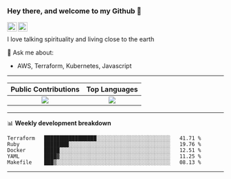 ### Hey there, and welcome to my Github 👋

<a href="https://www.linkedin.com/in/ibrahiem-mohammad/" target="_blank">
  <img align="left" alt="Ibrahiem's LinkdeIn" width="22px" src="https://cdn.worldvectorlogo.com/logos/linkedin-icon-2.svg"/>
</a>
<a href="https://imohammd.netlify.app/" target="_blank">
  <img align="left" alt="Ibrahiem's Website" width="22px" src="https://cdn.worldvectorlogo.com/logos/netlify.svg"/>
</a>
<br>

I love talking spirituality and living close to the earth
<br>

💬 Ask me about: 
- AWS, Terraform, Kubernetes, Javascript

-------

Public Contributions             |  Top Languages
:-------------------------:|:-------------------------:
![](https://github-readme-stats.vercel.app/api?username=ibrahiem96&show_icons=true&count_private=true&bg_color=30,e96443,904e95&title_color=fff&text_color=fff)  |  ![](https://github-readme-stats.vercel.app/api/top-langs/?username=ibrahiem96&layout=compact&bg_color=30,e96443,904e95&title_color=fff&text_color=fff&hide=html,css)

-------
📊 **Weekly development breakdown**
<!--START_SECTION:waka-->
```text
Terraform   █████████████████░░░░░░░░░░░░░░░░░░░░░░░░   41.71 % 
Ruby        ████████░░░░░░░░░░░░░░░░░░░░░░░░░░░░░░░░░   19.76 % 
Docker      █████░░░░░░░░░░░░░░░░░░░░░░░░░░░░░░░░░░░░   12.51 % 
YAML        ████▓░░░░░░░░░░░░░░░░░░░░░░░░░░░░░░░░░░░░   11.25 % 
Makefile    ███▒░░░░░░░░░░░░░░░░░░░░░░░░░░░░░░░░░░░░░   08.13 % 
```
<!--END_SECTION:waka-->
-------
